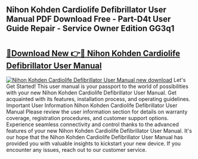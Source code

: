 ## Nihon Kohden Cardiolife Defibrillator User Manual PDF Download Free - Part-D4t User Guide Repair - Service Owner Edition GG3q1

# <h2><a href="http://cf2192.oget.top/?id=Nihon+Kohden+Cardiolife+Defibrillator+User+Manual">🔗Download New 👉🔴 Nihon Kohden Cardiolife Defibrillator User Manual</a></h2>

[![Nihon Kohden Cardiolife Defibrillator User Manual new download](https://i.imgur.com/5g1atiW.png)](http://cf2192.oget.top/?id=Nihon+Kohden+Cardiolife+Defibrillator+User+Manual)
Let's Get Started! This user manual is your passport to the world of possibilities with your new Nihon Kohden Cardiolife Defibrillator User Manual. Get acquainted with its features, installation process, and operating guidelines. Important User Information Nihon Kohden Cardiolife Defibrillator User Manual Please review the user information section for details on warranty coverage, registration procedures, and customer support options. Experience seamless connectivity and control thanks to the advanced features of your new Nihon Kohden Cardiolife Defibrillator User Manual. It's our hope that the Nihon Kohden Cardiolife Defibrillator User Manual has provided you with valuable insights to kickstart your new device. If you encounter any issues, reach out to our customer service.

